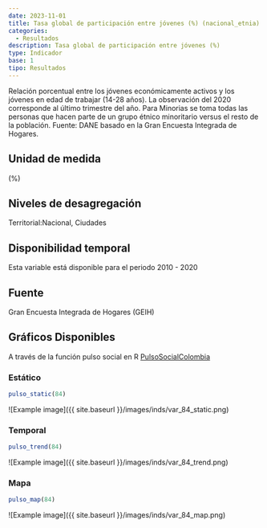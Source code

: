 ```yaml
---
date: 2023-11-01
title: Tasa global de participación entre jóvenes (%) (nacional_etnia)
categories:
  - Resultados
description: Tasa global de participación entre jóvenes (%)
type: Indicador
base: 1
tipo: Resultados
--- 
```


Relación porcentual entre los jóvenes económicamente activos y los jóvenes en edad de trabajar (14-28 años). La observación del 2020 corresponde al último trimestre del año. Para Minorias se toma todas las personas que hacen parte de un grupo étnico minoritario versus el resto de la población.
Fuente: DANE basado en la Gran Encuesta Integrada de Hogares.

## Unidad de medida
(%)

## Niveles de desagregación
Territorial:Nacional, Ciudades

## Disponibilidad temporal
Esta variable está disponible para el periodo 2010 - 2020

## Fuente
Gran Encuesta Integrada de Hogares (GEIH)

## Gráficos Disponibles

A través de la función pulso social en R [PulsoSocialColombia](https://github.com/pulsosocialcolombia/PulsoSocialColombia)

### Estático

``` R
pulso_static(84)
```

![Example image]({{ site.baseurl }}/images/inds/var_84_static.png)

### Temporal

``` R
pulso_trend(84)
```

![Example image]({{ site.baseurl }}/images/inds/var_84_trend.png)

### Mapa

``` R
pulso_map(84)
```

![Example image]({{ site.baseurl }}/images/inds/var_84_map.png)